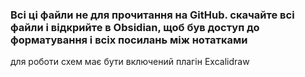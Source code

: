 ### Всі ці файли не для прочитання на GitHub. скачайте всі файли і відкрийте в Obsidian, щоб був доступ до форматування і всіх посилань між нотатками

для роботи схем має бути включений плагін Excalidraw
